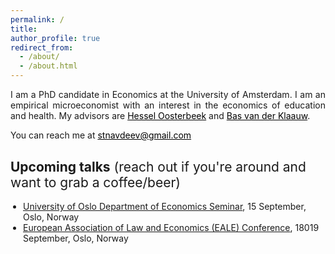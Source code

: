 ```yaml
---
permalink: /
title: 
author_profile: true
redirect_from: 
  - /about/
  - /about.html
---
```


<p align="justify">  
I am a PhD candidate in Economics at the University of Amsterdam. I am an empirical microeconomist with an interest in the economics of education and health. My advisors are <a href="https://oosterbeek.economists.nl" style="color: black;">Hessel Oosterbeek</a> and <a href="https://sites.google.com/view/basvanderklaauw/home" style="color: black;">Bas van der Klaauw</a>.
</p>
<p align="justify">
You can reach me at <a href="mailto:stnavdeev@gmail.com" style="color: black;">stnavdeev@gmail.com</a>
</p>
<h2 style="margin-top: 30px; font-weight: normal; text-align: left;">
  <strong>Upcoming talks</strong> (reach out if you're around and want to grab a coffee/beer)
</h2>

<ul style="margin-top: 7.5px; margin-left: 0px; padding-left: 20px;">
  <li><a href="https://www.sv.uio.no/econ/english/research/news-and-events/events/guest-lectures-seminars/department-seminar/" target="_blank">University of Oslo Department of Economics Seminar</a>, 15 September, Oslo, Norway</li>
  <li><a href="https://eale.org/conference/eale-2025-oslo/general-information" target="_blank">European Association of Law and Economics (EALE) Conference</a>, 18019 September, Oslo, Norway</li>
</ul>
